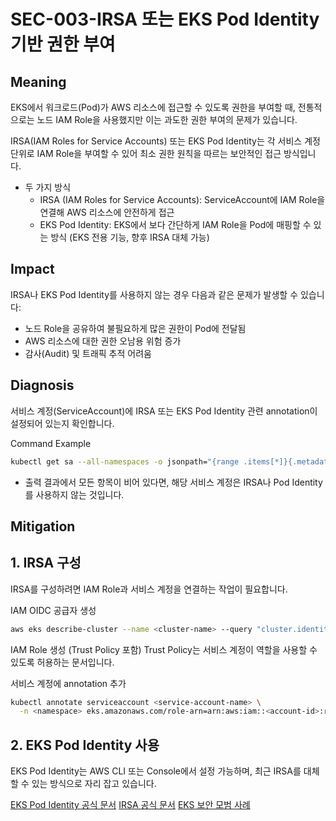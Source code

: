 # SEC-003-IRSA 또는 EKS Pod Identity 기반 권한 부여

## **Meaning**
EKS에서 워크로드(Pod)가 AWS 리소스에 접근할 수 있도록 권한을 부여할 때, 전통적으로는 노드 IAM Role을 사용했지만 이는 과도한 권한 부여의 문제가 있습니다.

IRSA(IAM Roles for Service Accounts) 또는 EKS Pod Identity는 각 서비스 계정 단위로 IAM Role을 부여할 수 있어 최소 권한 원칙을 따르는 보안적인 접근 방식입니다.

- 두 가지 방식
  - IRSA (IAM Roles for Service Accounts): ServiceAccount에 IAM Role을 연결해 AWS 리소스에 안전하게 접근
  - EKS Pod Identity: EKS에서 보다 간단하게 IAM Role을 Pod에 매핑할 수 있는 방식 (EKS 전용 기능, 향후 IRSA 대체 가능)

## **Impact**
IRSA나 EKS Pod Identity를 사용하지 않는 경우 다음과 같은 문제가 발생할 수 있습니다:

- 노드 Role을 공유하여 불필요하게 많은 권한이 Pod에 전달됨
- AWS 리소스에 대한 권한 오남용 위험 증가
- 감사(Audit) 및 트래픽 추적 어려움

## **Diagnosis**
서비스 계정(ServiceAccount)에 IRSA 또는 EKS Pod Identity 관련 annotation이 설정되어 있는지 확인합니다.

Command Example
```bash
kubectl get sa --all-namespaces -o jsonpath="{range .items[*]}{.metadata.namespace}{'\t'}{.metadata.name}{'\t'}{.metadata.annotations.eks\.amazonaws\.com/role-arn}{'\t'}{.metadata.annotations.eks\.amazonaws\.com/identity}{'\t'}{.metadata.annotations.eks\.amazonaws\.com/audience}{'\n'}{end}" | grep -v "kube-system"
```

- 출력 결과에서 모든 항목이 비어 있다면, 해당 서비스 계정은 IRSA나 Pod Identity를 사용하지 않는 것입니다.

## **Mitigation**
## 1. IRSA 구성
IRSA를 구성하려면 IAM Role과 서비스 계정을 연결하는 작업이 필요합니다.

IAM OIDC 공급자 생성
```bash
aws eks describe-cluster --name <cluster-name> --query "cluster.identity.oidc.issuer" --output text
```

IAM Role 생성 (Trust Policy 포함)
Trust Policy는 서비스 계정이 역할을 사용할 수 있도록 허용하는 문서입니다.

서비스 계정에 annotation 추가
```bash
kubectl annotate serviceaccount <service-account-name> \
  -n <namespace> eks.amazonaws.com/role-arn=arn:aws:iam::<account-id>:role/<role-name>
```

## 2. EKS Pod Identity 사용
EKS Pod Identity는 AWS CLI 또는 Console에서 설정 가능하며, 최근 IRSA를 대체할 수 있는 방식으로 자리 잡고 있습니다.

[EKS Pod Identity 공식 문서](https://docs.aws.amazon.com/eks/latest/userguide/pod-identities.html)
[IRSA 공식 문서](https://docs.aws.amazon.com/eks/latest/userguide/iam-roles-for-service-accounts.html)
[EKS 보안 모범 사례](https://docs.aws.amazon.com/eks/latest/userguide/security-best-practices.html)
